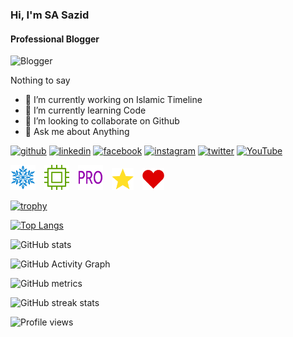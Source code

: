 
### Hi, I'm SA Sazid
#### Professional Blogger 
![Blogger ](https://twitter.com/1sa_official/header_photo)

Nothing to say

- 🔭 I’m currently working on Islamic Timeline 
- 🌱 I’m currently learning Code 
- 👯 I’m looking to collaborate on Github 
- 💬 Ask me about Anything 


[<img src='https://cdn.jsdelivr.net/npm/simple-icons@3.0.1/icons/github.svg' alt='github' height='40'>](https://github.com/officialsharafat)  [<img src='https://cdn.jsdelivr.net/npm/simple-icons@3.0.1/icons/linkedin.svg' alt='linkedin' height='40'>](https://www.linkedin.com/in/sharafatahmedofficial/)  [<img src='https://cdn.jsdelivr.net/npm/simple-icons@3.0.1/icons/facebook.svg' alt='facebook' height='40'>](https://www.facebook.com/1sa.official)  [<img src='https://cdn.jsdelivr.net/npm/simple-icons@3.0.1/icons/instagram.svg' alt='instagram' height='40'>](https://www.instagram.com/sharafatahmedofficial/)  [<img src='https://cdn.jsdelivr.net/npm/simple-icons@3.0.1/icons/twitter.svg' alt='twitter' height='40'>](https://twitter.com/1sa_official)  [<img src='https://cdn.jsdelivr.net/npm/simple-icons@3.0.1/icons/youtube.svg' alt='YouTube' height='40'>](https://www.youtube.com/channel/officialsharafat)  

<a href='https://archiveprogram.github.com/'><img src='https://raw.githubusercontent.com/acervenky/animated-github-badges/master/assets/acbadge.gif' width='40' height='40'></a> <a href='https://docs.github.com/en/developers'><img src='https://raw.githubusercontent.com/acervenky/animated-github-badges/master/assets/devbadge.gif' width='40' height='40'></a> <a href='https://github.com/pricing'><img src='https://raw.githubusercontent.com/acervenky/animated-github-badges/master/assets/pro.gif' width='40' height='40'></a> <a href='https://stars.github.com/'><img src='https://raw.githubusercontent.com/acervenky/animated-github-badges/master/assets/starbadge.gif' width='35' height='35'></a> <a href='https://docs.github.com/en/github/supporting-the-open-source-community-with-github-sponsors'><img src='https://raw.githubusercontent.com/acervenky/animated-github-badges/master/assets/sponsorbadge.gif' width='35' height='35'></a> 

[![trophy](https://github-profile-trophy.vercel.app/?username=officialsharafat)](https://github.com/ryo-ma/github-profile-trophy)

[![Top Langs](https://github-readme-stats.vercel.app/api/top-langs/?username=officialsharafat)](https://github.com/anuraghazra/github-readme-stats)

![GitHub stats](https://github-readme-stats.vercel.app/api?username=officialsharafat&show_icons=true&count_private=true)  

![GitHub Activity Graph](https://activity-graph.herokuapp.com/graph?username=officialsharafat)  

![GitHub metrics](https://metrics.lecoq.io/officialsharafat)  

![GitHub streak stats](https://github-readme-streak-stats.herokuapp.com/?user=officialsharafat)  

![Profile views](https://gpvc.arturio.dev/officialsharafat)  









































